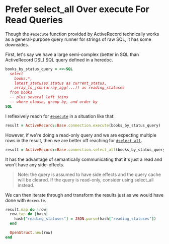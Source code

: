 # Prefer select_all Over execute For Read Queries

Though the `#execute` function provided by ActiveRecord technically works as a
general-purpose query runner for strings of raw SQL, it has some downsides.

First, let's say we have a large semi-complex (better in SQL than ActiveRecord
DSL) SQL query defined in a heredoc.

```ruby
books_by_status_query = <<-SQL
  select
    books.*,
    latest_statuses.status as current_status,
    array_to_json(array_agg(...)) as reading_statuses
  from books
  -- plus several left joins
  -- where clause, group by, and order by
SQL
```

I reflexively reach for
[`#execute`](https://api.rubyonrails.org/classes/ActiveRecord/ConnectionAdapters/DatabaseStatements.html#method-i-execute)
in a situation like that:

```ruby
result = ActiveRecord::Base.connection.execute(books_by_status_query)
```

However, if we're doing a read-only query and we are expecting multiple rows in
the result, then we are better off reaching for
[`#select_all`](https://api.rubyonrails.org/classes/ActiveRecord/ConnectionAdapters/DatabaseStatements.html#method-i-select_all).

```ruby
result = ActiveRecord::Base.connection.select_all(books_by_status_query)
```

It has the advantage of semantically communicating that it's just a read and
won't have any side-effects.

> Note: the query is assumed to have side effects and the query cache will be
> cleared. If the query is read-only, consider using select_all instead.

We can then iterate through and transform the results just as we would have
done with `#execute`.

```ruby
result.map do |row|
  row.tap do |hash|
    hash["reading_statuses"] = JSON.parse(hash["reading_statuses"])
  end

  OpenStruct.new(row)
end
```
